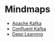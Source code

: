 # Mindmaps

- [Apache Kafka](https://whimsical.com/apache-kafka-8c1n12GWyavRYujWSt1yEP)
- [Confluent Kafka](https://whimsical.com/confluent-kafka-PnHU1c1xqiMqKxaBWykqEx)
- [Deep Learning](https://whimsical.com/deep-learning-TMjdtpxn81CqvWdyFGCzGx)
